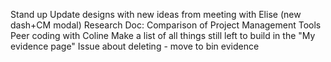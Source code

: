Stand up
Update designs with new ideas from meeting with Elise (new dash+CM modal) 
Research Doc: Comparison of Project Management Tools
Peer coding with Coline
Make a list of all things still left to build in the "My evidence page"
Issue about deleting - move to bin evidence
